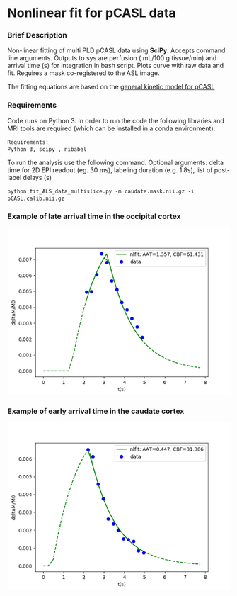 # Nonlinear fit for pCASL data


### Brief Description

Non-linear fitting of multi PLD pCASL data using **SciPy**. Accepts command line arguments. Outputs to sys are perfusion ( mL/100 g tissue/min) and arrival time (s) for integration in bash script. Plots curve with raw data and fit. Requires a mask co-registered to the ASL image.

The fitting equations are based on the [general kinetic model for pCASL](https://doi.org/10.1002/mrm.27580)



### Requirements

Code runs on Python 3. In order to run the code the following libraries and MRI tools are required (which can be installed in a conda environment):
```
Requirements: 
Python 3, scipy , nibabel 
```

To run the analysis use the following command. Optional arguments: delta time for 2D EPI readout (eg. 30 ms), labeling duration (e.g. 1.8s), list of post-label delays (s)

```
python fit_ALS_data_multislice.py -m caudate.mask.nii.gz -i pCASL.calib.nii.gz
```


### Example of late arrival time in the occipital cortex

![Repo_list](images/perfusion_occipitalctx.png)

### Example of early arrival time in the caudate cortex
![Repo_list](images/perfusion_caudate.png)




